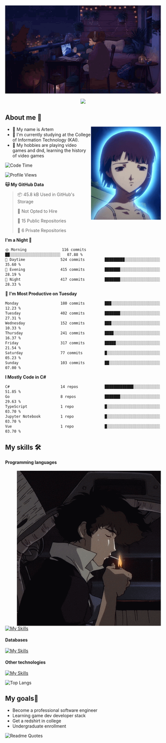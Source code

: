 <div align="center">
  <p>
    <img src="assets/lo-fi.gif">
  </p>
  <p>
    <img src="https://readme-typing-svg.herokuapp.com?color=%2336BCF7&lines=Welcome-to-my-profile&center=true&width=380&height=50&duration=4000&pause=1000">
  </p>
</div>

<div>
  <h2>About me 🚀</h2>
   <div align="center">
    <img src="assets/lain2.gif" align="right" height="300px">
  </div>
  <ul>
    <li>👨 My name is Artem</li>
    <li>🌱 I'm currently studying at the College of Information Technology (KAI).</li>
    <li>👾 My hobbies are playing video games and dnd, learning the history of video games </li>
  </ul>
</div>


<!--START_SECTION:waka-->
![Code Time](http://img.shields.io/badge/Code%20Time-142%20hrs%2021%20mins-blue)

![Profile Views](http://img.shields.io/badge/Profile%20Views-9-blue)

**🐱 My GitHub Data** 

> 📦 45.8 kB Used in GitHub's Storage 
 > 
> 🚫 Not Opted to Hire
 > 
> 📜 15 Public Repositories 
 > 
> 🔑 6 Private Repositories 
 > 
**I'm a Night 🦉** 

```text
🌞 Morning                116 commits         ██░░░░░░░░░░░░░░░░░░░░░░░   07.88 % 
🌆 Daytime                524 commits         █████████░░░░░░░░░░░░░░░░   35.60 % 
🌃 Evening                415 commits         ███████░░░░░░░░░░░░░░░░░░   28.19 % 
🌙 Night                  417 commits         ███████░░░░░░░░░░░░░░░░░░   28.33 % 
```
📅 **I'm Most Productive on Tuesday** 

```text
Monday                   180 commits         ███░░░░░░░░░░░░░░░░░░░░░░   12.23 % 
Tuesday                  402 commits         ███████░░░░░░░░░░░░░░░░░░   27.31 % 
Wednesday                152 commits         ███░░░░░░░░░░░░░░░░░░░░░░   10.33 % 
Thursday                 241 commits         ████░░░░░░░░░░░░░░░░░░░░░   16.37 % 
Friday                   317 commits         █████░░░░░░░░░░░░░░░░░░░░   21.54 % 
Saturday                 77 commits          █░░░░░░░░░░░░░░░░░░░░░░░░   05.23 % 
Sunday                   103 commits         ██░░░░░░░░░░░░░░░░░░░░░░░   07.00 % 
```


**I Mostly Code in C#** 

```text
C#                       14 repos            █████████████░░░░░░░░░░░░   51.85 % 
Go                       8 repos             ███████░░░░░░░░░░░░░░░░░░   29.63 % 
TypeScript               1 repo              █░░░░░░░░░░░░░░░░░░░░░░░░   03.70 % 
Jupyter Notebook         1 repo              █░░░░░░░░░░░░░░░░░░░░░░░░   03.70 % 
Vue                      1 repo              █░░░░░░░░░░░░░░░░░░░░░░░░   03.70 % 
```




<!--END_SECTION:waka-->

## My skills 🛠️
#### Programming languages
<div align="center">
  <img src="assets/bebop_smoke.gif" align="right" height="500px">
</div>


[![My Skills](https://skillicons.dev/icons?i=go,cs,python)](https://skillicons.dev)
#### Databases
[![My Skills](https://skillicons.dev/icons?i=mysql,mongodb,postgres)](https://skillicons.dev)
#### Other technologies
[![My Skills](https://skillicons.dev/icons?i=unity,docker,git,wasm)](https://skillicons.dev)

![Top Langs](https://github-readme-stats.vercel.app/api/top-langs/?username=nifle3&layout=compact&theme=nord)


## My goals🚀
- Become a professional software engineer
- Learning game dev developer stack
- Get a redshirt in college
- Undergraduate enrollment

![Readme Quotes](https://quotes-github-readme.vercel.app/api?type=horizontal&theme=nord) 
